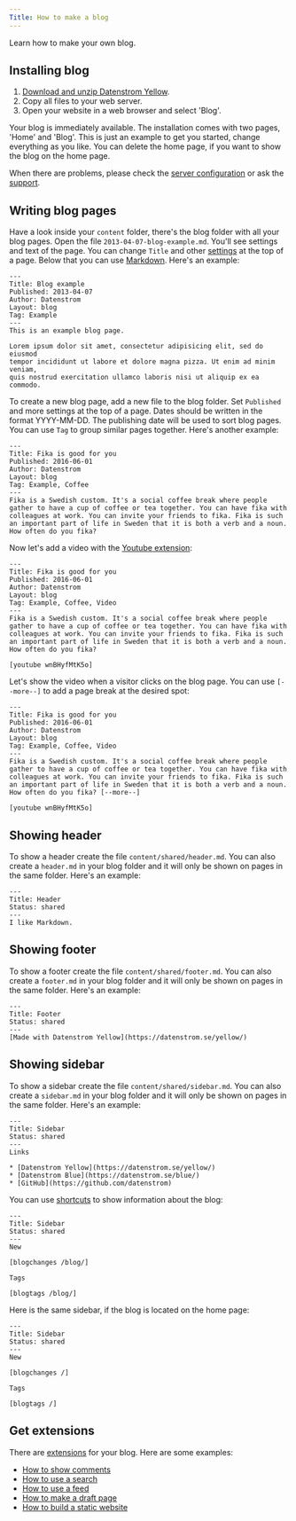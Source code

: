 ```yaml
---
Title: How to make a blog
---
```

Learn how to make your own blog.

## Installing blog

1. [Download and unzip Datenstrom Yellow](https://github.com/datenstrom/yellow/archive/master.zip).
2. Copy all files to your web server.
3. Open your website in a web browser and select 'Blog'.

Your blog is immediately available. The installation comes with two pages, 'Home' and 'Blog'. This is just an example to get you started, change everything as you like. You can delete the home page, if you want to show the blog on the home page.

When there are problems, please check the [server configuration](server-configuration) or ask the [support](/help/).
 
## Writing blog pages

Have a look inside your `content` folder, there's the blog folder with all your blog pages. Open the file `2013-04-07-blog-example.md`. You'll see settings and text of the page. You can change `Title` and other [settings](markdown-cheat-sheet#settings) at the top of a page. Below that you can use [Markdown](markdown-cheat-sheet). Here's an example:

```
---
Title: Blog example
Published: 2013-04-07
Author: Datenstrom
Layout: blog
Tag: Example
---
This is an example blog page. 

Lorem ipsum dolor sit amet, consectetur adipisicing elit, sed do eiusmod 
tempor incididunt ut labore et dolore magna pizza. Ut enim ad minim veniam, 
quis nostrud exercitation ullamco laboris nisi ut aliquip ex ea commodo. 
```

To create a new blog page, add a new file to the blog folder. Set `Published` and more settings at the top of a page. Dates should be written in the format YYYY-MM-DD. The publishing date will be used to sort blog pages. You can use `Tag` to group similar pages together. Here's another example:

```
---
Title: Fika is good for you
Published: 2016-06-01
Author: Datenstrom
Layout: blog
Tag: Example, Coffee
---
Fika is a Swedish custom. It's a social coffee break where people 
gather to have a cup of coffee or tea together. You can have fika with 
colleagues at work. You can invite your friends to fika. Fika is such 
an important part of life in Sweden that it is both a verb and a noun. 
How often do you fika?
```

Now let's add a video with the [Youtube extension](https://github.com/datenstrom/yellow-extensions/tree/master/features/youtube):

```
---
Title: Fika is good for you
Published: 2016-06-01
Author: Datenstrom
Layout: blog
Tag: Example, Coffee, Video
---
Fika is a Swedish custom. It's a social coffee break where people 
gather to have a cup of coffee or tea together. You can have fika with 
colleagues at work. You can invite your friends to fika. Fika is such 
an important part of life in Sweden that it is both a verb and a noun. 
How often do you fika?

[youtube wnBHyfMtK5o]
```

Let's show the video when a visitor clicks on the blog page. You can use `[--more--]` to add a page break at the desired spot:

```
---
Title: Fika is good for you
Published: 2016-06-01
Author: Datenstrom
Layout: blog
Tag: Example, Coffee, Video
---
Fika is a Swedish custom. It's a social coffee break where people 
gather to have a cup of coffee or tea together. You can have fika with 
colleagues at work. You can invite your friends to fika. Fika is such 
an important part of life in Sweden that it is both a verb and a noun. 
How often do you fika? [--more--]

[youtube wnBHyfMtK5o]
```

## Showing header

To show a header create the file `content/shared/header.md`. You can also create a `header.md` in your blog folder and it will only be shown on pages in the same folder. Here's an example:

```
---
Title: Header
Status: shared
---
I like Markdown.
```

## Showing footer

To show a footer create the file `content/shared/footer.md`. You can also create a `footer.md` in your blog folder and it will only be shown on pages in the same folder. Here's an example:

```
---
Title: Footer
Status: shared
---
[Made with Datenstrom Yellow](https://datenstrom.se/yellow/)
```

## Showing sidebar

To show a sidebar create the file `content/shared/sidebar.md`. You can also create a `sidebar.md` in your blog folder and it will only be shown on pages in the same folder. Here's an example:

```
---
Title: Sidebar
Status: shared
---
Links

* [Datenstrom Yellow](https://datenstrom.se/yellow/)
* [Datenstrom Blue](https://datenstrom.se/blue/)
* [GitHub](https://github.com/datenstrom)
```

You can use [shortcuts](https://github.com/datenstrom/yellow-extensions/tree/master/features/blog#how-to-show-blog-information) to show information about the blog:

```
---
Title: Sidebar
Status: shared
---
New

[blogchanges /blog/]

Tags

[blogtags /blog/]
```

Here is the same sidebar, if the blog is located on the home page:

```
---
Title: Sidebar
Status: shared
---
New

[blogchanges /]

Tags

[blogtags /]
```

## Get extensions

There are [extensions](https://github.com/datenstrom/yellow-extensions) for your blog. Here are some examples:

* [How to show comments](https://github.com/datenstrom/yellow-extensions/tree/master/features/disqus)
* [How to use a search](https://github.com/datenstrom/yellow-extensions/tree/master/features/search)
* [How to use a feed](https://github.com/datenstrom/yellow-extensions/tree/master/features/feed)
* [How to make a draft page](https://github.com/datenstrom/yellow-extensions/tree/master/features/draft)
* [How to build a static website](https://github.com/datenstrom/yellow-extensions/tree/master/features/command)
